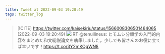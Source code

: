 ```yaml
---
title: Tweet at 2022-09-03 19:20:49
tags: twitter_log
---
```


> [!CITE] https://twitter.com/kaisekiriu/status/1566008306501464065 (2022-09-03 19:20:49)
> ![](https://twitter.com/kaisekiriu/status/1566008306501464065)
> RT @tenuilineus: ヒモムシ分類学の入門的内容をまとめた和文総説論文を執筆しました。少しでも皆さんのお役に立てば幸いです！https://t.co/3Y2mKOgWN8
